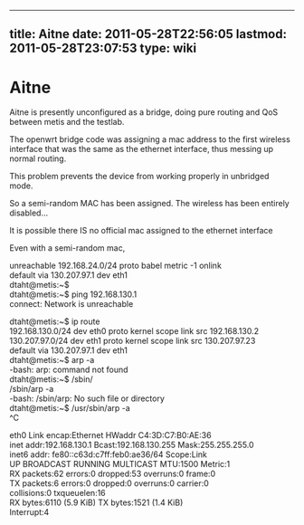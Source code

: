 
---
title: Aitne
date: 2011-05-28T22:56:05
lastmod: 2011-05-28T23:07:53
type: wiki
---
Aitne
=====

Aitne is presently unconfigured as a bridge, doing pure routing and QoS
between <link>metis</link> and the <link>testlab</link>.

The openwrt bridge code was assigning a mac address to the first
wireless\
interface that was the same as the ethernet interface, thus messing up
normal routing.

This problem prevents the device from working properly in unbridged
mode.

So a semi-random MAC has been assigned. The wireless has been entirely
disabled...

It is possible there IS no official mac assigned to the ethernet
interface

Even with a semi-random mac,

unreachable 192.168.24.0/24 proto babel metric -1 onlink\
default via 130.207.97.1 dev eth1\
dtaht@metis:\~\$\
dtaht@metis:\~\$ ping 192.168.130.1\
connect: Network is unreachable

dtaht@metis:\~\$ ip route\
192.168.130.0/24 dev eth0 proto kernel scope link src 192.168.130.2\
130.207.97.0/24 dev eth1 proto kernel scope link src 130.207.97.23\
default via 130.207.97.1 dev eth1\
dtaht@metis:\~\$ arp -a\
-bash: arp: command not found\
dtaht@metis:\~\$ /sbin/![]()\
/sbin/arp -a\
-bash: /sbin/arp: No such file or directory\
dtaht@metis:\~\$ /usr/sbin/arp -a\
\^C

eth0 Link encap:Ethernet HWaddr C4:3D:C7:B0:AE:36\
inet addr:192.168.130.1 Bcast:192.168.130.255 Mask:255.255.255.0\
inet6 addr: fe80::c63d:c7ff:feb0:ae36/64 Scope:Link\
UP BROADCAST RUNNING MULTICAST MTU:1500 Metric:1\
RX packets:62 errors:0 dropped:53 overruns:0 frame:0\
TX packets:6 errors:0 dropped:0 overruns:0 carrier:0\
collisions:0 txqueuelen:16\
RX bytes:6110 (5.9 KiB) TX bytes:1521 (1.4 KiB)\
Interrupt:4
